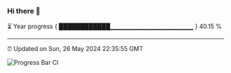 ### Hi there 👋

⏳ Year progress { ████████████▁▁▁▁▁▁▁▁▁▁▁▁▁▁▁▁▁▁ } 40.15 %

---

⏰ Updated on Sun, 26 May 2024 22:35:55 GMT

![Progress Bar CI](https://github.com/IshwaranRudhara/GIT-ACTION/workflows/Progress%20Bar%20CI/badge.svg)
